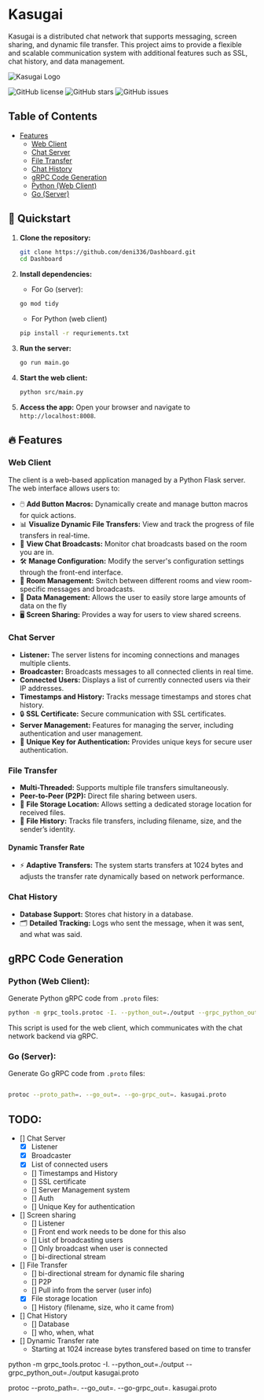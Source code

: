 # Kasugai

Kasugai is a distributed chat network that supports messaging, screen sharing, and dynamic file transfer. This project aims to provide a flexible and scalable communication system with additional features such as SSL, chat history, and data management.

![Kasugai Logo](images.png)

![GitHub license](https://img.shields.io/github/license/yourusername/yourrepo)
![GitHub stars](https://img.shields.io/github/stars/yourusername/yourrepo)
![GitHub issues](https://img.shields.io/github/issues/yourusername/yourrepo)

## Table of Contents
- [Features](#features)
  - [Web Client](#web-client)
  - [Chat Server](#chat-server)
  - [File Transfer](#file-transfer)
  - [Chat History](#chat-history)
  - [gRPC Code Generation](#grpc-code-generation)
  - [Python (Web Client)](#python-web-client)
  - [Go (Server)](#go-server)


## 🚀 Quickstart

1. **Clone the repository:**
    ```bash
    git clone https://github.com/deni336/Dashboard.git
    cd Dashboard
    ```

2. **Install dependencies:**
    - For Go (server):
    ```bash
    go mod tidy
    ```
    - For Python (web client)
    ```bash
    pip install -r requriements.txt
    ```

3. **Run the server:**
    ```bash
    go run main.go
    ```
4. **Start the web client:**
    ```bash
    python src/main.py
    ```
5. **Access the app:** Open your browser and navigate to `http://localhost:8008`.

## 🔥 Features
### Web Client
The client is a web-based application managed by a Python Flask server. The web interface allows users to:

- 🖱️ **Add Button Macros:** Dynamically create and manage button macros for quick actions.
- 📊 **Visualize Dynamic File Transfers:** View and track the progress of file transfers in real-time.
- 💬 **View Chat Broadcasts:** Monitor chat broadcasts based on the room you are in.
- 🛠️ **Manage Configuration:** Modify the server's configuration settings through the front-end interface.
- 🔄 **Room Management:** Switch between different rooms and view room-specific messages and broadcasts.
- 📁 **Data Management:** Allows the user to easily store large amounts of data on the fly
- 🖥️ **Screen Sharing:** Provides a way for users to view shared screens.

### Chat Server
- **Listener:** The server listens for incoming connections and manages multiple clients.
- **Broadcaster:** Broadcasts messages to all connected clients in real time.
- **Connected Users:** Displays a list of currently connected users via their IP addresses.
- **Timestamps and History:** Tracks message timestamps and stores chat history.
- 🔒 **SSL Certificate:** Secure communication with SSL certificates.
- **Server Management:** Features for managing the server, including authentication and user management.
- 🔑 **Unique Key for Authentication:** Provides unique keys for secure user authentication.

### File Transfer
- **Multi-Threaded:** Supports multiple file transfers simultaneously.
- **Peer-to-Peer (P2P):** Direct file sharing between users.
- 📂 **File Storage Location:** Allows setting a dedicated storage location for received files.
- 📜 **File History:** Tracks file transfers, including filename, size, and the sender’s identity.
#### Dynamic Transfer Rate
- ⚡ **Adaptive Transfers:** The system starts transfers at 1024 bytes and adjusts the transfer rate dynamically based on network performance.

### Chat History
- **Database Support:** Stores chat history in a database.
- 🗂️ **Detailed Tracking:** Logs who sent the message, when it was sent, and what was said.

## gRPC Code Generation
### Python (Web Client):
Generate Python gRPC code from `.proto` files:

```bash
python -m grpc_tools.protoc -I. --python_out=./output --grpc_python_out=./output kasugai.proto
```
This script is used for the web client, which communicates with the chat network backend via gRPC.

### Go (Server):
Generate Go gRPC code from `.proto` files:
```bash

protoc --proto_path=. --go_out=. --go-grpc_out=. kasugai.proto
```

## TODO:

- [] Chat Server
    - [X] Listener
    - [X] Broadcaster
    - [X] List of connected users
    - [] Timestamps and History
    - [] SSL certificate
    - [] Server Management system
    - [] Auth
    - [] Unique Key for authentication
- [] Screen sharing
    - [] Listener
    - [] Front end work needs to be done for this also
    - [] List  of broadcasting users
    - [] Only broadcast when user is connected
    - [] bi-directional stream
- [] File Transfer
    - [] bi-directional stream for dynamic file sharing
    - [] P2P 
    - [] Pull info from the server (user info)
    - [X] File storage location
    - [] History (filename, size, who it came from)
- [] Chat History
    - [] Database
    - [] who, when, what
- [] Dynamic Transfer rate
    - Starting at 1024 increase bytes transfered based on time to transfer

python -m grpc_tools.protoc -I. --python_out=./output --grpc_python_out=./output kasugai.proto


protoc --proto_path=. --go_out=. --go-grpc_out=. kasugai.proto